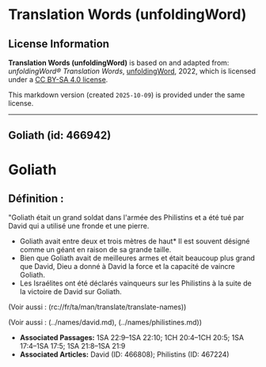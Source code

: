 # Translation Words (unfoldingWord)

## License Information

**Translation Words (unfoldingWord)** is based on and adapted from: _unfoldingWord® Translation Words_, [unfoldingWord](https://unfoldingword.org/utw), 2022, which is licensed under a [CC BY-SA 4.0 license](https://creativecommons.org/licenses/by-sa/4.0/legalcode.en).

This markdown version (created `2025-10-09`) is provided under the same license.



--------------------------------

## Goliath (id: 466942)

Goliath
=======

Définition :
------------

"Goliath était un grand soldat dans l'armée des Philistins et a été tué par David qui a utilisé une fronde et une pierre.

* Goliath avait entre deux et trois mètres de haut\* Il est souvent désigné comme un géant en raison de sa grande taille.
* Bien que Goliath avait de meilleures armes et était beaucoup plus grand que David, Dieu a donné à David la force et la capacité de vaincre Goliath.
* Les Israélites ont été déclarés vainqueurs sur les Philistins à la suite de la victoire de David sur Goliath.

(Voir aussi : (rc://fr/ta/man/translate/translate\-names))

(Voir aussi : (../names/david.md), (../names/philistines.md))

* **Associated Passages:** 1SA 22:9–1SA 22:10; 1CH 20:4–1CH 20:5; 1SA 17:4–1SA 17:5; 1SA 21:8–1SA 21:9
* **Associated Articles:** David (ID: 466808); Philistins (ID: 467224)

